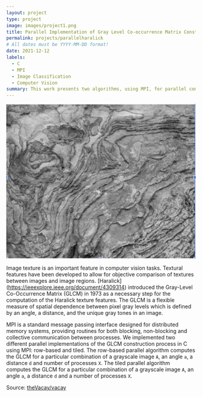 ```yaml
---
layout: project
type: project
image: images/project1.png
title: Parallel Implementation of Gray Level Co-occurrence Matrix Construction using MPI
permalink: projects/parallelharalick
# All dates must be YYYY-MM-DD format!
date: 2021-12-12
labels:
  - C
  - MPI
  - Image Classification
  - Computer Vision
summary: This work presents two algorithms, using MPI, for parallel computation of gray-level co-occurence matrices, a precursory step to computation of the Haralick texture features.
---
```


<img class="ui medium right floated rounded image" src="../images/project1.png">

Image texture is an important feature in computer vision tasks. Textural features have been developed to allow for objective comparison of textures between images and image regions. [Haralick] (https://ieeexplore.ieee.org/document/4309314) introduced the Gray-Level Co-Occurrence Matrix (GLCM) in 1973 as a necessary step for the computation of the Haralick texture features. The GLCM is a flexible measure of spatial dependence between pixel gray levels which is defined by an angle, a distance, and the unique gray tones in an image.

MPI is a standard message passing interface designed for distributed memory systems, providing routines for both blocking, non-blocking and collective communication between processes. We implemented two different parallel implementations of the GLCM construction process in C using MPI: row-based and tiled. The row-based parallel algorithm computes the GLCM for a particular combination of a grayscale image `A`, an angle `a`, a distance `d` and number of processes `X`. The tiled parallel algorithm computes the GLCM for a particular combination of a grayscale image `A`, an angle `a`, a distance `d` and a number of processes `X`.

Source: <a href="https://github.com/sorapk/parallel-haralick"><i class="large github icon"></i>theVacay/vacay</a>
